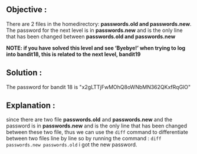 ## Objective : 
There are 2 files in the homedirectory: **passwords.old and passwords.new**. The password for the next level is in **passwords.new** and is the only line that has been changed between **passwords.old and passwords.new**

**NOTE: if you have solved this level and see ‘Byebye!’ when trying to log into bandit18, this is related to the next level, bandit19**
## Solution : 
The password for bandit 18 is "x2gLTTjFwMOhQ8oWNbMN362QKxfRqGlO" 

## Explanation : 
since there are two file **passwords.old** and **passwords.new** and the password is in **passwords.new** and is the only line that has been changed between these two file, thus we can use the `diff` command to differentiate between two files line by line so by running the command : 
`diff passwords.new passwords.old` i got the new password. 